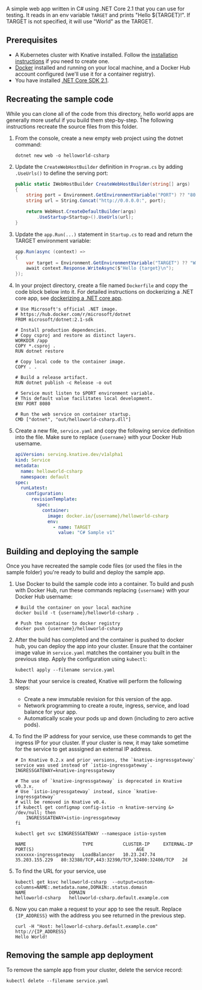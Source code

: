 
A simple web app written in C# using .NET Core 2.1 that you can use for testing.
It reads in an env variable `TARGET` and prints "Hello \${TARGET}!". If TARGET
is not specified, it will use "World" as the TARGET.

## Prerequisites

- A Kubernetes cluster with Knative installed. Follow the
  [installation instructions](https://github.com/knative/docs/blob/master/install/)
  if you need to create one.
- [Docker](https://www.docker.com) installed and running on your local machine,
  and a Docker Hub account configured (we'll use it for a container registry).
- You have installed [.NET Core SDK 2.1](https://www.microsoft.com/net/core).

## Recreating the sample code

While you can clone all of the code from this directory, hello world apps are
generally more useful if you build them step-by-step. The following instructions
recreate the source files from this folder.

1. From the console, create a new empty web project using the dotnet command:

   ```shell
   dotnet new web -o helloworld-csharp
   ```

1. Update the `CreateWebHostBuilder` definition in `Program.cs` by adding
   `.UseUrls()` to define the serving port:

   ```csharp
   public static IWebHostBuilder CreateWebHostBuilder(string[] args)
   {
       string port = Environment.GetEnvironmentVariable("PORT") ?? "8080";
       string url = String.Concat("http://0.0.0.0:", port);

       return WebHost.CreateDefaultBuilder(args)
           .UseStartup<Startup>().UseUrls(url);
   }
   ```

1. Update the `app.Run(...)` statement in `Startup.cs` to read and return the
   TARGET environment variable:

   ```csharp
   app.Run(async (context) =>
   {
       var target = Environment.GetEnvironmentVariable("TARGET") ?? "World";
       await context.Response.WriteAsync($"Hello {target}\n");
   });
   ```

1. In your project directory, create a file named `Dockerfile` and copy the code
   block below into it. For detailed instructions on dockerizing a .NET core
   app, see
   [dockerizing a .NET core app](https://docs.microsoft.com/en-us/dotnet/core/docker/docker-basics-dotnet-core#dockerize-the-net-core-application).

   ```docker
   # Use Microsoft's official .NET image.
   # https://hub.docker.com/r/microsoft/dotnet
   FROM microsoft/dotnet:2.1-sdk

   # Install production dependencies.
   # Copy csproj and restore as distinct layers.
   WORKDIR /app
   COPY *.csproj .
   RUN dotnet restore

   # Copy local code to the container image.
   COPY . .

   # Build a release artifact.
   RUN dotnet publish -c Release -o out

   # Service must listen to $PORT environment variable.
   # This default value facilitates local development.
   ENV PORT 8080

   # Run the web service on container startup.
   CMD ["dotnet", "out/helloworld-csharp.dll"]
   ```

1. Create a new file, `service.yaml` and copy the following service definition
   into the file. Make sure to replace `{username}` with your Docker Hub
   username.

   ```yaml
   apiVersion: serving.knative.dev/v1alpha1
   kind: Service
   metadata:
     name: helloworld-csharp
     namespace: default
   spec:
     runLatest:
       configuration:
         revisionTemplate:
           spec:
             container:
               image: docker.io/{username}/helloworld-csharp
               env:
                 - name: TARGET
                   value: "C# Sample v1"
   ```

## Building and deploying the sample

Once you have recreated the sample code files (or used the files in the sample
folder) you're ready to build and deploy the sample app.

1. Use Docker to build the sample code into a container. To build and push with
   Docker Hub, run these commands replacing `{username}` with your Docker Hub
   username:

   ```shell
   # Build the container on your local machine
   docker build -t {username}/helloworld-csharp .

   # Push the container to docker registry
   docker push {username}/helloworld-csharp
   ```

1. After the build has completed and the container is pushed to docker hub, you
   can deploy the app into your cluster. Ensure that the container image value
   in `service.yaml` matches the container you built in the previous step. Apply
   the configuration using `kubectl`:

   ```shell
   kubectl apply --filename service.yaml
   ```

1. Now that your service is created, Knative will perform the following steps:

   - Create a new immutable revision for this version of the app.
   - Network programming to create a route, ingress, service, and load balance
     for your app.
   - Automatically scale your pods up and down (including to zero active pods).

1. To find the IP address for your service, use these commands to get the
   ingress IP for your cluster. If your cluster is new, it may take sometime for
   the service to get asssigned an external IP address.

   ```shell
   # In Knative 0.2.x and prior versions, the `knative-ingressgateway` service was used instead of `istio-ingressgateway`.
   INGRESSGATEWAY=knative-ingressgateway

   # The use of `knative-ingressgateway` is deprecated in Knative v0.3.x.
   # Use `istio-ingressgateway` instead, since `knative-ingressgateway`
   # will be removed in Knative v0.4.
   if kubectl get configmap config-istio -n knative-serving &> /dev/null; then
       INGRESSGATEWAY=istio-ingressgateway
   fi

   kubectl get svc $INGRESSGATEWAY --namespace istio-system

   NAME                     TYPE           CLUSTER-IP     EXTERNAL-IP      PORT(S)                                      AGE
   xxxxxxx-ingressgateway   LoadBalancer   10.23.247.74   35.203.155.229   80:32380/TCP,443:32390/TCP,32400:32400/TCP   2d
   ```

1. To find the URL for your service, use

   ```
   kubectl get ksvc helloworld-csharp  --output=custom-columns=NAME:.metadata.name,DOMAIN:.status.domain
   NAME                DOMAIN
   helloworld-csharp   helloworld-csharp.default.example.com
   ```

1. Now you can make a request to your app to see the result. Replace
   `{IP_ADDRESS}` with the address you see returned in the previous step.

   ```shell
   curl -H "Host: helloworld-csharp.default.example.com" http://{IP_ADDRESS}
   Hello World!
   ```

## Removing the sample app deployment

To remove the sample app from your cluster, delete the service record:

```shell
kubectl delete --filename service.yaml
```
